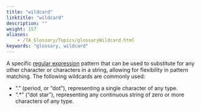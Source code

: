 ```yaml
--- 
title: "wildcard"
linktitle: "wildcard"
description: ""
weight: 157
aliases: 
    - /TA_Glossary/Topics/glossaryWildcard.html
keywords: "glossary, wildcard"
---
```


A specific [regular expression](/TA_Glossary/Topics/glossaryRegularExpression.html) pattern that can be used to substitute for any other character or characters in a string, allowing for flexibility in pattern matching. The following wildcards are commonly used:

-   “.” \(period, or “dot”\), representing a single character of any type.
-   “.\*” \(“dot star”\), representing any continuous string of zero or more characters of any type.

